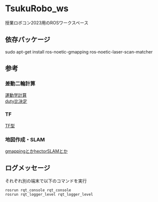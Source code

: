 # TsukuRobo_ws
授業ロボコン2023用のROSワークスペース

## 依存パッケージ
sudo apt-get install ros-noetic-gmapping ros-noetic-laser-scan-matcher

## 参考
### 差動二輪計算
[運動学計算](https://openrtm.org/openrtm/sites/default/files/6910/191114-06.pdf)  
[duty比決定](https://www.lab.kochi-tech.ac.jp/robotics/textbook/Robotics/IR2.pdf)

### TF
[TF型](https://ppdr.softether.net/tf-conversion-cpp)

### 地図作成・SLAM
[gmappingとかhectorSLAMとか](https://inomacreate.com/original-robot8/)

## ログメッセージ
それぞれ別の端末で以下のコマンドを実行
```
rosrun rqt_console rqt_console
rosrun rqt_logger_level rqt_logger_level
```
